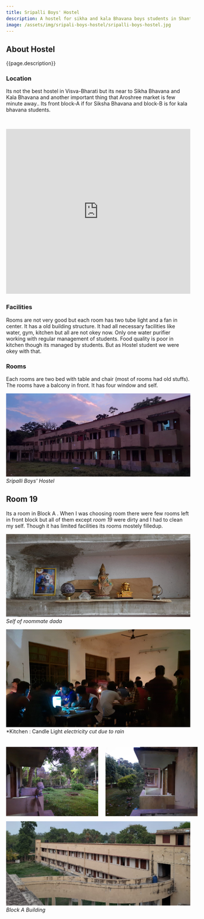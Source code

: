 ```yaml
---
title: Sripalli Boys' Hostel
description: A hostel for sikha and kala Bhavana boys students in Shantiniketan Visva Bharati University
image: /assets/img/sripali-boys-hostel/sripalli-boys-hostel.jpg
---
```


## About Hostel

{{page.description}}

### Location
Its not the best hostel in Visva-Bharati but its near to Sikha Bhavana and Kala Bhavana and another important thing that Aroshree market is few minute away.. Its front block-A if for Siksha Bhavana and block-B is for kala bhavana students.

<iframe src="https://www.google.com/maps/embed?pb=!1m14!1m8!1m3!1d14615.297434449187!2d87.6796238!3d23.6822384!3m2!1i1024!2i768!4f13.1!3m3!1m2!1s0x39f9dcc246314d17%3A0x8b8d0e29dd9e301a!2sSripalli%20Boys%20Hostel%20(Nanda%20Sadan)%2C%20Visva-Bharati!5e0!3m2!1sen!2sin!4v1704380635557!5m2!1sen!2sin" width="100%" height="450" style="margin-top:30px;border:0;background-color:rgba(255, 0, 0, 0.15);" allowfullscreen="" loading="lazy" referrerpolicy="no-referrer-when-downgrade"></iframe>

### Facilities
 Rooms are not very good but each room has two tube light and a fan in center. It has a old building structure. It had all necessary facilities like water, gym, kitchen but all are not okey now.  Only one water purifier working  with regular management of students. Food quality is poor in kitchen though its managed by students. But as Hostel student we were okey with that.

### Rooms
Each rooms are two bed with table and chair (most of rooms had old stuffs). The rooms have a balcony in front. It has four window and self. 

![Sripalli Boys' Hostel](/assets/img/sripali-boys-hostel/sripalli-boys-hostel.jpg)
*Sripalli Boys' Hostel*

## Room 19

Its a room in Block A .
When I was choosing room there were few rooms left in front block but all of them except *room 19* were dirty and I had to clean my self. Though it has limited facilities its rooms mostely filledup.

![hindu gods in hostel](/assets/img/sripali-boys-hostel/sripalli-boys-hostel-god.jpg)
*Self of roommate dada*


![nandan hostel Kitchen](/assets/img/sripali-boys-hostel/sripalli-boys-hostel-canteen-grand.jpg)
*Kitchen : Candle Light *electricity cut due to rain*


<div style="display: flex;justify-content:space-around;gap: 20px;padding: 20px 0 0 0;">
    <img src="/assets/img/sripali-boys-hostel/sripalli-boys-hostel-balcony-left.jpg" alt="art on walls" style="width: 50%; height: auto;">
    <img src="/assets/img/sripali-boys-hostel/sripalli-boys-hostel-balcony-right.jpg" alt="art on walls" style="width: 50%; height: auto;">
</div>



![sripalli-boys-hostel block a building](/assets/img/sripali-boys-hostel/sripalli-boys-hostel-balcony-from-cilling.jpg)
*Block A Building*